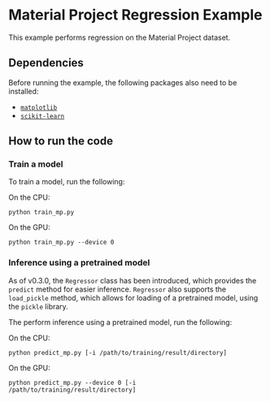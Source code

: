 # Material Project Regression Example

This example performs regression on the Material Project dataset.

## Dependencies

Before running the example, the following packages also need to be installed:

- [`matplotlib`](https://matplotlib.org/)
- [`scikit-learn`](http://scikit-learn.org/stable/)

## How to run the code

### Train a model

To train a model, run the following:

On the CPU:
```angular2html
python train_mp.py
```

On the GPU:
```angular2html
python train_mp.py --device 0
```

### Inference using a pretrained model

As of v0.3.0, the `Regressor` class has been introduced, which provides the
`predict` method for easier inference. `Regressor` also supports the
`load_pickle` method, which allows for loading of a pretrained model, using the
`pickle` library.

The perform inference using a pretrained model, run the following:

On the CPU:
```
python predict_mp.py [-i /path/to/training/result/directory]
```

On the GPU:
```
python predict_mp.py --device 0 [-i /path/to/training/result/directory]
```
